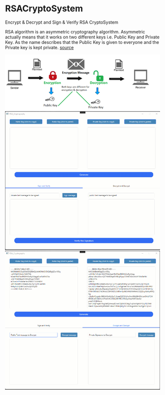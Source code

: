 # RSACryptoSystem
Encrypt &amp; Decrypt and Sign &amp; Verify  RSA CryptoSystem

RSA algorithm is an asymmetric cryptography algorithm. Asymmetric actually means that it works on two different keys i.e. Public Key and Private Key. As the name describes that the Public Key is given to everyone and the Private key is kept private. <a href=" https://www.geeksforgeeks.org/rsa-algorithm-cryptography">source</a>

![Screenshot](images/history.png)
![Screenshot](images/1.gif)
![Screenshot](images/2.gif)
